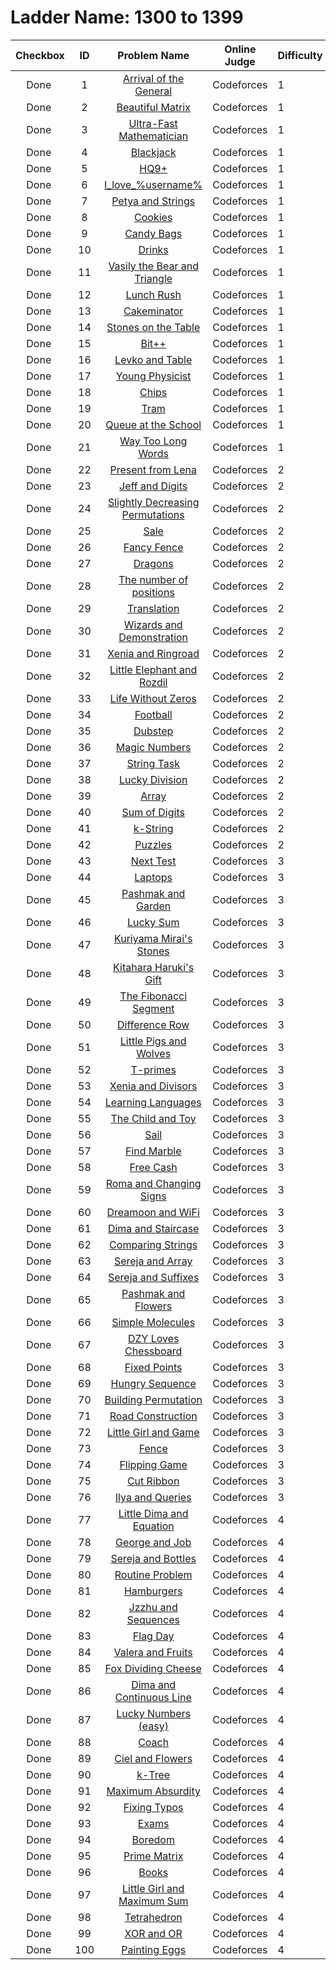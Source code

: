 # Ladder Name: 1300 to 1399

| Checkbox | ID  | Problem Name | Online Judge | Difficulty |
|---|:---:|:---:|---|---|
|<img src="https://a2oj.thao.pw/?handle=T--&url=http%3A//codeforces.com/problemset/problem/144/A" width="13px"/> Done|1|[Arrival of the General](http://codeforces.com/problemset/problem/144/A)|Codeforces|1|
|<img src="https://a2oj.thao.pw/?handle=T--&url=http%3A//codeforces.com/problemset/problem/263/A" width="13px"/> Done|2|[Beautiful Matrix](http://codeforces.com/problemset/problem/263/A)|Codeforces|1|
|<img src="https://a2oj.thao.pw/?handle=T--&url=http%3A//codeforces.com/problemset/problem/61/A" width="13px"/> Done|3|[Ultra-Fast Mathematician](http://codeforces.com/problemset/problem/61/A)|Codeforces|1|
|<img src="https://a2oj.thao.pw/?handle=T--&url=http%3A//codeforces.com/problemset/problem/104/A" width="13px"/> Done|4|[Blackjack](http://codeforces.com/problemset/problem/104/A)|Codeforces|1|
|<img src="https://a2oj.thao.pw/?handle=T--&url=http%3A//codeforces.com/problemset/problem/133/A" width="13px"/> Done|5|[HQ9+](http://codeforces.com/problemset/problem/133/A)|Codeforces|1|
|<img src="https://a2oj.thao.pw/?handle=T--&url=http%3A//codeforces.com/problemset/problem/155/A" width="13px"/> Done|6|[I_love_\%username\%](http://codeforces.com/problemset/problem/155/A)|Codeforces|1|
|<img src="https://a2oj.thao.pw/?handle=T--&url=http%3A//codeforces.com/problemset/problem/112/A" width="13px"/> Done|7|[Petya and Strings](http://codeforces.com/problemset/problem/112/A)|Codeforces|1|
|<img src="https://a2oj.thao.pw/?handle=T--&url=http%3A//codeforces.com/problemset/problem/129/A" width="13px"/> Done|8|[Cookies](http://codeforces.com/problemset/problem/129/A)|Codeforces|1|
|<img src="https://a2oj.thao.pw/?handle=T--&url=http%3A//codeforces.com/problemset/problem/334/A" width="13px"/> Done|9|[Candy Bags](http://codeforces.com/problemset/problem/334/A)|Codeforces|1|
|<img src="https://a2oj.thao.pw/?handle=T--&url=http%3A//codeforces.com/problemset/problem/200/B" width="13px"/> Done|10|[Drinks](http://codeforces.com/problemset/problem/200/B)|Codeforces|1|
|<img src="https://a2oj.thao.pw/?handle=T--&url=http%3A//codeforces.com/problemset/problem/336/A" width="13px"/> Done|11|[Vasily the Bear and Triangle](http://codeforces.com/problemset/problem/336/A)|Codeforces|1|
|<img src="https://a2oj.thao.pw/?handle=T--&url=http%3A//codeforces.com/problemset/problem/276/A" width="13px"/> Done|12|[Lunch Rush](http://codeforces.com/problemset/problem/276/A)|Codeforces|1|
|<img src="https://a2oj.thao.pw/?handle=T--&url=http%3A//codeforces.com/problemset/problem/330/A" width="13px"/> Done|13|[Cakeminator](http://codeforces.com/problemset/problem/330/A)|Codeforces|1|
|<img src="https://a2oj.thao.pw/?handle=T--&url=http%3A//codeforces.com/problemset/problem/266/A" width="13px"/> Done|14|[Stones on the Table](http://codeforces.com/problemset/problem/266/A)|Codeforces|1|
|<img src="https://a2oj.thao.pw/?handle=T--&url=http%3A//codeforces.com/problemset/problem/282/A" width="13px"/> Done|15|[Bit++](http://codeforces.com/problemset/problem/282/A)|Codeforces|1|
|<img src="https://a2oj.thao.pw/?handle=T--&url=http%3A//codeforces.com/problemset/problem/361/A" width="13px"/> Done|16|[Levko and Table](http://codeforces.com/problemset/problem/361/A)|Codeforces|1|
|<img src="https://a2oj.thao.pw/?handle=T--&url=http%3A//codeforces.com/problemset/problem/69/A" width="13px"/> Done|17|[Young Physicist](http://codeforces.com/problemset/problem/69/A)|Codeforces|1|
|<img src="https://a2oj.thao.pw/?handle=T--&url=http%3A//codeforces.com/problemset/problem/92/A" width="13px"/> Done|18|[Chips](http://codeforces.com/problemset/problem/92/A)|Codeforces|1|
|<img src="https://a2oj.thao.pw/?handle=T--&url=http%3A//codeforces.com/problemset/problem/116/A" width="13px"/> Done|19|[Tram](http://codeforces.com/problemset/problem/116/A)|Codeforces|1|
|<img src="https://a2oj.thao.pw/?handle=T--&url=http%3A//codeforces.com/problemset/problem/266/B" width="13px"/> Done|20|[Queue at the School](http://codeforces.com/problemset/problem/266/B)|Codeforces|1|
|<img src="https://a2oj.thao.pw/?handle=T--&url=http%3A//codeforces.com/problemset/problem/71/A" width="13px"/> Done|21|[Way Too Long Words](http://codeforces.com/problemset/problem/71/A)|Codeforces|1|
|<img src="https://a2oj.thao.pw/?handle=T--&url=http%3A//codeforces.com/problemset/problem/118/B" width="13px"/> Done|22|[Present from Lena](http://codeforces.com/problemset/problem/118/B)|Codeforces|2|
|<img src="https://a2oj.thao.pw/?handle=T--&url=http%3A//codeforces.com/problemset/problem/352/A" width="13px"/> Done|23|[Jeff and Digits](http://codeforces.com/problemset/problem/352/A)|Codeforces|2|
|<img src="https://a2oj.thao.pw/?handle=T--&url=http%3A//codeforces.com/problemset/problem/285/A" width="13px"/> Done|24|[Slightly Decreasing Permutations](http://codeforces.com/problemset/problem/285/A)|Codeforces|2|
|<img src="https://a2oj.thao.pw/?handle=T--&url=http%3A//codeforces.com/problemset/problem/34/B" width="13px"/> Done|25|[Sale](http://codeforces.com/problemset/problem/34/B)|Codeforces|2|
|<img src="https://a2oj.thao.pw/?handle=T--&url=http%3A//codeforces.com/problemset/problem/270/A" width="13px"/> Done|26|[Fancy Fence](http://codeforces.com/problemset/problem/270/A)|Codeforces|2|
|<img src="https://a2oj.thao.pw/?handle=T--&url=http%3A//codeforces.com/problemset/problem/230/A" width="13px"/> Done|27|[Dragons](http://codeforces.com/problemset/problem/230/A)|Codeforces|2|
|<img src="https://a2oj.thao.pw/?handle=T--&url=http%3A//codeforces.com/problemset/problem/124/A" width="13px"/> Done|28|[The number of positions](http://codeforces.com/problemset/problem/124/A)|Codeforces|2|
|<img src="https://a2oj.thao.pw/?handle=T--&url=http%3A//codeforces.com/problemset/problem/41/A" width="13px"/> Done|29|[Translation](http://codeforces.com/problemset/problem/41/A)|Codeforces|2|
|<img src="https://a2oj.thao.pw/?handle=T--&url=http%3A//codeforces.com/problemset/problem/168/A" width="13px"/> Done|30|[Wizards and Demonstration](http://codeforces.com/problemset/problem/168/A)|Codeforces|2|
|<img src="https://a2oj.thao.pw/?handle=T--&url=http%3A//codeforces.com/problemset/problem/339/B" width="13px"/> Done|31|[Xenia and Ringroad](http://codeforces.com/problemset/problem/339/B)|Codeforces|2|
|<img src="https://a2oj.thao.pw/?handle=T--&url=http%3A//codeforces.com/problemset/problem/205/A" width="13px"/> Done|32|[Little Elephant and Rozdil](http://codeforces.com/problemset/problem/205/A)|Codeforces|2|
|<img src="https://a2oj.thao.pw/?handle=T--&url=http%3A//codeforces.com/problemset/problem/75/A" width="13px"/> Done|33|[Life Without Zeros](http://codeforces.com/problemset/problem/75/A)|Codeforces|2|
|<img src="https://a2oj.thao.pw/?handle=T--&url=http%3A//codeforces.com/problemset/problem/43/A" width="13px"/> Done|34|[Football](http://codeforces.com/problemset/problem/43/A)|Codeforces|2|
|<img src="https://a2oj.thao.pw/?handle=T--&url=http%3A//codeforces.com/problemset/problem/208/A" width="13px"/> Done|35|[Dubstep](http://codeforces.com/problemset/problem/208/A)|Codeforces|2|
|<img src="https://a2oj.thao.pw/?handle=T--&url=http%3A//codeforces.com/problemset/problem/320/A" width="13px"/> Done|36|[Magic Numbers](http://codeforces.com/problemset/problem/320/A)|Codeforces|2|
|<img src="https://a2oj.thao.pw/?handle=T--&url=http%3A//codeforces.com/problemset/problem/118/A" width="13px"/> Done|37|[String Task](http://codeforces.com/problemset/problem/118/A)|Codeforces|2|
|<img src="https://a2oj.thao.pw/?handle=T--&url=http%3A//codeforces.com/problemset/problem/122/A" width="13px"/> Done|38|[Lucky Division](http://codeforces.com/problemset/problem/122/A)|Codeforces|2|
|<img src="https://a2oj.thao.pw/?handle=T--&url=http%3A//codeforces.com/problemset/problem/300/A" width="13px"/> Done|39|[Array](http://codeforces.com/problemset/problem/300/A)|Codeforces|2|
|<img src="https://a2oj.thao.pw/?handle=T--&url=http%3A//codeforces.com/problemset/problem/102/B" width="13px"/> Done|40|[Sum of Digits](http://codeforces.com/problemset/problem/102/B)|Codeforces|2|
|<img src="https://a2oj.thao.pw/?handle=T--&url=http%3A//codeforces.com/problemset/problem/219/A" width="13px"/> Done|41|[k-String](http://codeforces.com/problemset/problem/219/A)|Codeforces|2|
|<img src="https://a2oj.thao.pw/?handle=T--&url=http%3A//codeforces.com/problemset/problem/337/A" width="13px"/> Done|42|[Puzzles](http://codeforces.com/problemset/problem/337/A)|Codeforces|2|
|<img src="https://a2oj.thao.pw/?handle=T--&url=http%3A//codeforces.com/problemset/problem/27/A" width="13px"/> Done|43|[Next Test](http://codeforces.com/problemset/problem/27/A)|Codeforces|3|
|<img src="https://a2oj.thao.pw/?handle=T--&url=http%3A//codeforces.com/problemset/problem/456/A" width="13px"/> Done|44|[Laptops](http://codeforces.com/problemset/problem/456/A)|Codeforces|3|
|<img src="https://a2oj.thao.pw/?handle=T--&url=http%3A//codeforces.com/problemset/problem/459/A" width="13px"/> Done|45|[Pashmak and Garden](http://codeforces.com/problemset/problem/459/A)|Codeforces|3|
|<img src="https://a2oj.thao.pw/?handle=T--&url=http%3A//codeforces.com/problemset/problem/121/A" width="13px"/> Done|46|[Lucky Sum](http://codeforces.com/problemset/problem/121/A)|Codeforces|3|
|<img src="https://a2oj.thao.pw/?handle=T--&url=http%3A//codeforces.com/problemset/problem/433/B" width="13px"/> Done|47|[Kuriyama Mirai's Stones](http://codeforces.com/problemset/problem/433/B)|Codeforces|3|
|<img src="https://a2oj.thao.pw/?handle=T--&url=http%3A//codeforces.com/problemset/problem/433/A" width="13px"/> Done|48|[Kitahara Haruki's Gift](http://codeforces.com/problemset/problem/433/A)|Codeforces|3|
|<img src="https://a2oj.thao.pw/?handle=T--&url=http%3A//codeforces.com/problemset/problem/365/B" width="13px"/> Done|49|[The Fibonacci Segment](http://codeforces.com/problemset/problem/365/B)|Codeforces|3|
|<img src="https://a2oj.thao.pw/?handle=T--&url=http%3A//codeforces.com/problemset/problem/347/A" width="13px"/> Done|50|[Difference Row](http://codeforces.com/problemset/problem/347/A)|Codeforces|3|
|<img src="https://a2oj.thao.pw/?handle=T--&url=http%3A//codeforces.com/problemset/problem/116/B" width="13px"/> Done|51|[Little Pigs and Wolves](http://codeforces.com/problemset/problem/116/B)|Codeforces|3|
|<img src="https://a2oj.thao.pw/?handle=T--&url=http%3A//codeforces.com/problemset/problem/230/B" width="13px"/> Done|52|[T-primes](http://codeforces.com/problemset/problem/230/B)|Codeforces|3|
|<img src="https://a2oj.thao.pw/?handle=T--&url=http%3A//codeforces.com/problemset/problem/342/A" width="13px"/> Done|53|[Xenia and Divisors](http://codeforces.com/problemset/problem/342/A)|Codeforces|3|
|<img src="https://a2oj.thao.pw/?handle=T--&url=http%3A//codeforces.com/problemset/problem/277/A" width="13px"/> Done|54|[Learning Languages](http://codeforces.com/problemset/problem/277/A)|Codeforces|3|
|<img src="https://a2oj.thao.pw/?handle=T--&url=http%3A//codeforces.com/problemset/problem/437/C" width="13px"/> Done|55|[The Child and Toy](http://codeforces.com/problemset/problem/437/C)|Codeforces|3|
|<img src="https://a2oj.thao.pw/?handle=T--&url=http%3A//codeforces.com/problemset/problem/298/B" width="13px"/> Done|56|[Sail](http://codeforces.com/problemset/problem/298/B)|Codeforces|3|
|<img src="https://a2oj.thao.pw/?handle=T--&url=http%3A//codeforces.com/problemset/problem/285/B" width="13px"/> Done|57|[Find Marble](http://codeforces.com/problemset/problem/285/B)|Codeforces|3|
|<img src="https://a2oj.thao.pw/?handle=T--&url=http%3A//codeforces.com/problemset/problem/237/A" width="13px"/> Done|58|[Free Cash](http://codeforces.com/problemset/problem/237/A)|Codeforces|3|
|<img src="https://a2oj.thao.pw/?handle=T--&url=http%3A//codeforces.com/problemset/problem/262/B" width="13px"/> Done|59|[Roma and Changing Signs](http://codeforces.com/problemset/problem/262/B)|Codeforces|3|
|<img src="https://a2oj.thao.pw/?handle=T--&url=http%3A//codeforces.com/problemset/problem/476/B" width="13px"/> Done|60|[Dreamoon and WiFi](http://codeforces.com/problemset/problem/476/B)|Codeforces|3|
|<img src="https://a2oj.thao.pw/?handle=T--&url=http%3A//codeforces.com/problemset/problem/272/C" width="13px"/> Done|61|[Dima and Staircase](http://codeforces.com/problemset/problem/272/C)|Codeforces|3|
|<img src="https://a2oj.thao.pw/?handle=T--&url=http%3A//codeforces.com/problemset/problem/186/A" width="13px"/> Done|62|[Comparing Strings](http://codeforces.com/problemset/problem/186/A)|Codeforces|3|
|<img src="https://a2oj.thao.pw/?handle=T--&url=http%3A//codeforces.com/problemset/problem/315/B" width="13px"/> Done|63|[Sereja and Array](http://codeforces.com/problemset/problem/315/B)|Codeforces|3|
|<img src="https://a2oj.thao.pw/?handle=T--&url=http%3A//codeforces.com/problemset/problem/368/B" width="13px"/> Done|64|[Sereja and Suffixes](http://codeforces.com/problemset/problem/368/B)|Codeforces|3|
|<img src="https://a2oj.thao.pw/?handle=T--&url=http%3A//codeforces.com/problemset/problem/459/B" width="13px"/> Done|65|[Pashmak and Flowers](http://codeforces.com/problemset/problem/459/B)|Codeforces|3|
|<img src="https://a2oj.thao.pw/?handle=T--&url=http%3A//codeforces.com/problemset/problem/344/B" width="13px"/> Done|66|[Simple Molecules](http://codeforces.com/problemset/problem/344/B)|Codeforces|3|
|<img src="https://a2oj.thao.pw/?handle=T--&url=http%3A//codeforces.com/problemset/problem/445/A" width="13px"/> Done|67|[DZY Loves Chessboard](http://codeforces.com/problemset/problem/445/A)|Codeforces|3|
|<img src="https://a2oj.thao.pw/?handle=T--&url=http%3A//codeforces.com/problemset/problem/347/B" width="13px"/> Done|68|[Fixed Points](http://codeforces.com/problemset/problem/347/B)|Codeforces|3|
|<img src="https://a2oj.thao.pw/?handle=T--&url=http%3A//codeforces.com/problemset/problem/327/B" width="13px"/> Done|69|[Hungry Sequence](http://codeforces.com/problemset/problem/327/B)|Codeforces|3|
|<img src="https://a2oj.thao.pw/?handle=T--&url=http%3A//codeforces.com/problemset/problem/285/C" width="13px"/> Done|70|[Building Permutation](http://codeforces.com/problemset/problem/285/C)|Codeforces|3|
|<img src="https://a2oj.thao.pw/?handle=T--&url=http%3A//codeforces.com/problemset/problem/330/B" width="13px"/> Done|71|[Road Construction](http://codeforces.com/problemset/problem/330/B)|Codeforces|3|
|<img src="https://a2oj.thao.pw/?handle=T--&url=http%3A//codeforces.com/problemset/problem/276/B" width="13px"/> Done|72|[Little Girl and Game](http://codeforces.com/problemset/problem/276/B)|Codeforces|3|
|<img src="https://a2oj.thao.pw/?handle=T--&url=http%3A//codeforces.com/problemset/problem/363/B" width="13px"/> Done|73|[Fence](http://codeforces.com/problemset/problem/363/B)|Codeforces|3|
|<img src="https://a2oj.thao.pw/?handle=T--&url=http%3A//codeforces.com/problemset/problem/327/A" width="13px"/> Done|74|[Flipping Game](http://codeforces.com/problemset/problem/327/A)|Codeforces|3|
|<img src="https://a2oj.thao.pw/?handle=T--&url=http%3A//codeforces.com/problemset/problem/189/A" width="13px"/> Done|75|[Cut Ribbon](http://codeforces.com/problemset/problem/189/A)|Codeforces|3|
|<img src="https://a2oj.thao.pw/?handle=T--&url=http%3A//codeforces.com/problemset/problem/313/B" width="13px"/> Done|76|[Ilya and Queries](http://codeforces.com/problemset/problem/313/B)|Codeforces|3|
|<img src="https://a2oj.thao.pw/?handle=T--&url=http%3A//codeforces.com/problemset/problem/460/B" width="13px"/> Done|77|[Little Dima and Equation](http://codeforces.com/problemset/problem/460/B)|Codeforces|4|
|<img src="https://a2oj.thao.pw/?handle=T--&url=http%3A//codeforces.com/problemset/problem/467/C" width="13px"/> Done|78|[George and Job](http://codeforces.com/problemset/problem/467/C)|Codeforces|4|
|<img src="https://a2oj.thao.pw/?handle=T--&url=http%3A//codeforces.com/problemset/problem/315/A" width="13px"/> Done|79|[Sereja and Bottles](http://codeforces.com/problemset/problem/315/A)|Codeforces|4|
|<img src="https://a2oj.thao.pw/?handle=T--&url=http%3A//codeforces.com/problemset/problem/337/B" width="13px"/> Done|80|[Routine Problem](http://codeforces.com/problemset/problem/337/B)|Codeforces|4|
|<img src="https://a2oj.thao.pw/?handle=T--&url=http%3A//codeforces.com/problemset/problem/371/C" width="13px"/> Done|81|[Hamburgers](http://codeforces.com/problemset/problem/371/C)|Codeforces|4|
|<img src="https://a2oj.thao.pw/?handle=T--&url=http%3A//codeforces.com/problemset/problem/450/B" width="13px"/> Done|82|[Jzzhu and Sequences](http://codeforces.com/problemset/problem/450/B)|Codeforces|4|
|<img src="https://a2oj.thao.pw/?handle=T--&url=http%3A//codeforces.com/problemset/problem/357/B" width="13px"/> Done|83|[Flag Day](http://codeforces.com/problemset/problem/357/B)|Codeforces|4|
|<img src="https://a2oj.thao.pw/?handle=T--&url=http%3A//codeforces.com/problemset/problem/441/B" width="13px"/> Done|84|[Valera and Fruits](http://codeforces.com/problemset/problem/441/B)|Codeforces|4|
|<img src="https://a2oj.thao.pw/?handle=T--&url=http%3A//codeforces.com/problemset/problem/371/B" width="13px"/> Done|85|[Fox Dividing Cheese](http://codeforces.com/problemset/problem/371/B)|Codeforces|4|
|<img src="https://a2oj.thao.pw/?handle=T--&url=http%3A//codeforces.com/problemset/problem/358/A" width="13px"/> Done|86|[Dima and Continuous Line](http://codeforces.com/problemset/problem/358/A)|Codeforces|4|
|<img src="https://a2oj.thao.pw/?handle=T--&url=http%3A//codeforces.com/problemset/problem/96/B" width="13px"/> Done|87|[Lucky Numbers (easy)](http://codeforces.com/problemset/problem/96/B)|Codeforces|4|
|<img src="https://a2oj.thao.pw/?handle=T--&url=http%3A//codeforces.com/problemset/problem/300/B" width="13px"/> Done|88|[Coach](http://codeforces.com/problemset/problem/300/B)|Codeforces|4|
|<img src="https://a2oj.thao.pw/?handle=T--&url=http%3A//codeforces.com/problemset/problem/322/B" width="13px"/> Done|89|[Ciel and Flowers](http://codeforces.com/problemset/problem/322/B)|Codeforces|4|
|<img src="https://a2oj.thao.pw/?handle=T--&url=http%3A//codeforces.com/problemset/problem/431/C" width="13px"/> Done|90|[k-Tree](http://codeforces.com/problemset/problem/431/C)|Codeforces|4|
|<img src="https://a2oj.thao.pw/?handle=T--&url=http%3A//codeforces.com/problemset/problem/332/B" width="13px"/> Done|91|[Maximum Absurdity](http://codeforces.com/problemset/problem/332/B)|Codeforces|4|
|<img src="https://a2oj.thao.pw/?handle=T--&url=http%3A//codeforces.com/problemset/problem/363/C" width="13px"/> Done|92|[Fixing Typos](http://codeforces.com/problemset/problem/363/C)|Codeforces|4|
|<img src="https://a2oj.thao.pw/?handle=T--&url=http%3A//codeforces.com/problemset/problem/479/C" width="13px"/> Done|93|[Exams](http://codeforces.com/problemset/problem/479/C)|Codeforces|4|
|<img src="https://a2oj.thao.pw/?handle=T--&url=http%3A//codeforces.com/problemset/problem/455/A" width="13px"/> Done|94|[Boredom](http://codeforces.com/problemset/problem/455/A)|Codeforces|4|
|<img src="https://a2oj.thao.pw/?handle=T--&url=http%3A//codeforces.com/problemset/problem/271/B" width="13px"/> Done|95|[Prime Matrix](http://codeforces.com/problemset/problem/271/B)|Codeforces|4|
|<img src="https://a2oj.thao.pw/?handle=T--&url=http%3A//codeforces.com/problemset/problem/279/B" width="13px"/> Done|96|[Books](http://codeforces.com/problemset/problem/279/B)|Codeforces|4|
|<img src="https://a2oj.thao.pw/?handle=T--&url=http%3A//codeforces.com/problemset/problem/276/C" width="13px"/> Done|97|[Little Girl and Maximum Sum](http://codeforces.com/problemset/problem/276/C)|Codeforces|4|
|<img src="https://a2oj.thao.pw/?handle=T--&url=http%3A//codeforces.com/problemset/problem/166/E" width="13px"/> Done|98|[Tetrahedron](http://codeforces.com/problemset/problem/166/E)|Codeforces|4|
|<img src="https://a2oj.thao.pw/?handle=T--&url=http%3A//codeforces.com/problemset/problem/282/C" width="13px"/> Done|99|[XOR and OR](http://codeforces.com/problemset/problem/282/C)|Codeforces|4|
|<img src="https://a2oj.thao.pw/?handle=T--&url=http%3A//codeforces.com/problemset/problem/282/B" width="13px"/> Done|100|[Painting Eggs](http://codeforces.com/problemset/problem/282/B)|Codeforces|4|
